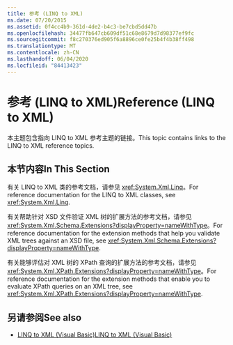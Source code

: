 ```yaml
---
title: 参考 (LINQ to XML)
ms.date: 07/20/2015
ms.assetid: 0f4cc4b9-361d-4de2-b4c3-be7cbd5dd47b
ms.openlocfilehash: 34477fb647cb609df51c68e8679d7d98377ef9fc
ms.sourcegitcommit: f8c270376ed905f6a8896ce0fe25b4f4b38ff498
ms.translationtype: MT
ms.contentlocale: zh-CN
ms.lasthandoff: 06/04/2020
ms.locfileid: "84413423"
---
```

# <a name="reference-linq-to-xml"></a><span data-ttu-id="5df6c-102">参考 (LINQ to XML)</span><span class="sxs-lookup"><span data-stu-id="5df6c-102">Reference (LINQ to XML)</span></span>
<span data-ttu-id="5df6c-103">本主题包含指向 LINQ to XML 参考主题的链接。</span><span class="sxs-lookup"><span data-stu-id="5df6c-103">This topic contains links to the LINQ to XML reference topics.</span></span>  
  
## <a name="in-this-section"></a><span data-ttu-id="5df6c-104">本节内容</span><span class="sxs-lookup"><span data-stu-id="5df6c-104">In This Section</span></span>  
 <span data-ttu-id="5df6c-105">有关 LINQ to XML 类的参考文档，请参见 <xref:System.Xml.Linq>。</span><span class="sxs-lookup"><span data-stu-id="5df6c-105">For reference documentation for the LINQ to XML classes, see <xref:System.Xml.Linq>.</span></span>  
  
 <span data-ttu-id="5df6c-106">有关帮助针对 XSD 文件验证 XML 树的扩展方法的参考文档，请参见 <xref:System.Xml.Schema.Extensions?displayProperty=nameWithType>。</span><span class="sxs-lookup"><span data-stu-id="5df6c-106">For reference documentation for the extension methods that help you validate XML trees against an XSD file, see <xref:System.Xml.Schema.Extensions?displayProperty=nameWithType>.</span></span>  
  
 <span data-ttu-id="5df6c-107">有关能够评估对 XML 树的 XPath 查询的扩展方法的参考文档，请参见 <xref:System.Xml.XPath.Extensions?displayProperty=nameWithType>。</span><span class="sxs-lookup"><span data-stu-id="5df6c-107">For reference documentation for the extension methods that enable you to evaluate XPath queries on an XML tree, see <xref:System.Xml.XPath.Extensions?displayProperty=nameWithType>.</span></span>  
  
## <a name="see-also"></a><span data-ttu-id="5df6c-108">另请参阅</span><span class="sxs-lookup"><span data-stu-id="5df6c-108">See also</span></span>

- [<span data-ttu-id="5df6c-109">LINQ to XML (Visual Basic)</span><span class="sxs-lookup"><span data-stu-id="5df6c-109">LINQ to XML (Visual Basic)</span></span>](linq-to-xml.md)
